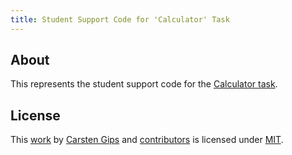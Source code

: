 ```yaml
---
title: Student Support Code for 'Calculator' Task
---
```


<!-- pandoc -s -f markdown -t markdown --columns=94 --reference-links=true README.md -->

## About

This represents the student support code for the [Calculator task].

## License

This [work] by [Carsten Gips] and [contributors] is licensed under [MIT].

  [Calculator task]: https://github.com/Programmiermethoden-CampusMinden/Prog2-Lecture/blob/master/homework/b04.md
  [work]: https://github.com/Programmiermethoden-CampusMinden/prog2_ybel_calculator
  [Carsten Gips]: https://github.com/cagix
  [contributors]: https://github.com/Programmiermethoden-CampusMinden/prog2_ybel_calculator/graphs/contributors
  [MIT]: LICENSE.md
